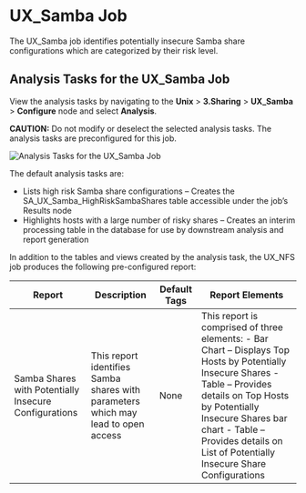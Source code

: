 # UX_Samba Job

The UX_Samba job identifies potentially insecure Samba share configurations which are categorized by
their risk level.

## Analysis Tasks for the UX_Samba Job

View the analysis tasks by navigating to the **Unix** > **3.Sharing** > **UX_Samba** > **Configure**
node and select **Analysis**.

**CAUTION:** Do not modify or deselect the selected analysis tasks. The analysis tasks are
preconfigured for this job.

![Analysis Tasks for the UX_Samba Job](/img/product_docs/accessanalyzer/solutions/unix/sharing/sambaanalysis.webp)

The default analysis tasks are:

- Lists high risk Samba share configurations – Creates the SA_UX_Samba_HighRiskSambaShares table
  accessible under the job’s Results node
- Highlights hosts with a large number of risky shares – Creates an interim processing table in the
  database for use by downstream analysis and report generation

In addition to the tables and views created by the analysis task, the UX_NFS job produces the
following pre-configured report:

| Report                                                | Description                                                                       | Default Tags | Report Elements                                                                                                                                                                                                                                                              |
| ----------------------------------------------------- | --------------------------------------------------------------------------------- | ------------ | ---------------------------------------------------------------------------------------------------------------------------------------------------------------------------------------------------------------------------------------------------------------------------- |
| Samba Shares with Potentially Insecure Configurations | This report identifies Samba shares with parameters which may lead to open access | None         | This report is comprised of three elements: - Bar Chart – Displays Top Hosts by Potentially Insecure Shares - Table – Provides details on Top Hosts by Potentially Insecure Shares bar chart - Table – Provides details on List of Potentially Insecure Share Configurations |
